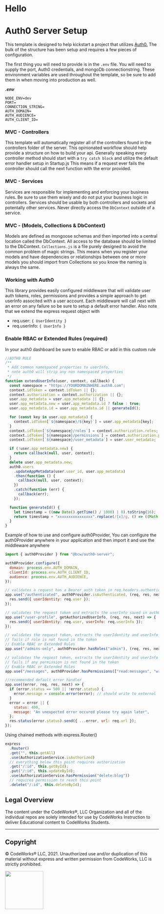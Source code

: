 # Hello

# Auth0 Server Setup

This template is designed to help kickstart a project that utilizes <a href="https://auth0.com/" target="_blank">Auth0.</a> The bulk of the structure has been setup and requires a few pieces of configuration.

The first thing you will need to provide is in the `.env` file. You will need to supply the port, Auth0 credentials, and mongoDb connectionstring. These environment variables are used throughout the template, so be sure to add them in when moving into production as well.

**_.env_**

```
NODE_ENV=dev
PORT=
CONNECTION_STRING=
AUTH_DOMAIN=
AUTH_AUDIENCE=
AUTH_CLIENT_ID=
```

### MVC - Controllers

This template will automatically register all of the controllers found in the controllers folder of the server. This opinionated workflow should help provide a structure on how to build your api. Generally speaking every controller method should start with a `try catch block` and utilize the default error handler setup in Startup.js This means if a request ever fails the controller should call the next function with the error provided.

### MVC - Services

Services are responsible for implementing and enforcing your business rules. Be sure to use them wisely and do not put your business logic in controllers. Services should be usable by both controllers and sockets and potentally other services. Never directly access the `DbContext` outside of a service.

### MVC - (Models, Collections & DbContext)

Models are defined as mongoose schemas and then imported into a central location called the DbContext. All access to the database should be limited to the DbContext. `Collections.js` is a file purely designed to avoid the common problem of magic strings. This means when you register your models and have dependencies or relationships between one or more models you should import from Collections so you know the naming is always the same.

### Working with Auth0

This library provides easily configured middleware that will validate user auth tokens, roles, permissions and provides a simple approach to get userInfo associted with a user account. Each middleware will call next with an error on any failure so be sure to setup a default error handler. Also note that we extend the express request object with

- req.user: `{ UserIdentity }`
- req.userInfo: `{ UserInfo }`

### Enable RBAC or Extended Rules (required)

In your auth0 dashboard be sure to enable RBAC or add in this custom rule

```javascript
//AUTH0 RULE
/**
 * Add common namespaced properties to userInfo,
 * note auth0 will strip any non namespaced properties
 */
function extendUserInfo(user, context, callback) {
  const namespace = "https://YOURDOMAINHERE.auth0.com";
  context.idToken = context.idToken || {};
  context.authorization = context.authorization || {};
  user.app_metadata = user.app_metadata || {};
  user.app_metadata.new = user.app_metadata.id ? false : true;
  user.app_metadata.id = user.app_metadata.id || generateId();

  for (const key in user.app_metadata) {
    context.idToken[`${namespace}/${key}`] = user.app_metadata[key];
  }
  context.idToken[`${namespace}/roles`] = context.authorization.roles;
  context.idToken[`${namespace}/permissions`] = context.authorization.permissions;
  context.idToken[`${namespace}/user_metadata`] = user.user_metadata;

  if (!user.app_metadata.new) {
    return callback(null, user, context);
  }
  delete user.app_metadata.new;
  auth0.users
    .updateAppMetadata(user.user_id, user.app_metadata)
    .then(function () {
      callback(null, user, context);
    })
    .catch(function (err) {
      callback(err);
    });

  function generateId() {
    let timestamp = ((new Date().getTime() / 1000) | 0).toString(16);
    return timestamp + "xxxxxxxxxxxxxxxx".replace(/[x]/g, () => ((Math.random() * 16) | 0).toString(16)).toLowerCase();
  }
}
```

Example of how to use and configure auth0Provider, You can configure the auth0Provider anywhere in your application and then import it and use the middleware anywhere

```javascript
import { auth0Provider } from "@bcw/auth0-server";

auth0Provider.configure({
  domain: process.env.AUTH_DOMAIN,
  clientId: process.env.AUTH_CLIENT_ID,
  audience: process.env.AUTH_AUDIENCE,
});

// validates a request has a Bearer auth token in req.headers.authentication
app.use("/authenticated", auth0Provider.isAuthenticated, (req, res, next) => {
  res.send({ userIdentity: req.user });
});

// validates the request token and extracts the userInfo saved in auth0
app.use("/user-profile", getAuthorizedUserInfo, (req, res, next) => {
  res.send({ userIdentity: req.user, userInfo: req.userInfo });
});

// validates the request token, extracts the userIdentity and userInfo
// fails if role is not found in the token
// Enable RBAC or Extended Rules
app.use("/admins-only", auth0Provider.hasRoles("admin"), (req, res, next) => {});

// validates the request token, extracts the userIdentity and userInfo
// fails if any permission is not found in the token
// Enable RBAC or Extended Rules
app.use("/messages", auth0Provider.hasPermissions(["read:messages", "write:messages"]), (req, res, next) => {});

//recommended default error handler
app.use((error, req, res, next) => {
  if (error.status == 500 || !error.status) {
    error.message = console.error(error); // should write to external
  }
  error = error || {
    status: 400,
    message: "An unexpected error occured please try again later",
  };
  res.status(error.status).send({ ...error, url: req.url });
});
```

Using chained methods with express.Router()

```javascript
express
  .Router()
  .get("", this.getAll)
  .use(AuthorizationService.isAuthorized)
  // everything below this point requires authorization
  .get("/:id", this.getById);
  .put("/:id", this.updateById);
  .use(AuthorizationService.hasPermission("delete:blog"))
  // requires permission to reach this point
  .delete("/:id", this.deleteById);
```

## Legal Overview

The content under the CodeWorks®, LLC Organization and all of the individual repos are solely intended for use by CodeWorks Instruction to deliver Educational content to CodeWorks Students.

---

## Copyright

© CodeWorks® LLC, 2021. Unauthorized use and/or duplication of this material without express and written permission from CodeWorks, LLC is strictly prohibited.

<img src="https://bcw.blob.core.windows.net/public/img/7815839041305055" width="125">
